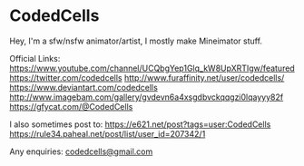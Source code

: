 # CodedCells
Hey, I'm a sfw/nsfw animator/artist, I mostly make Mineimator stuff.

Official Links:
https://www.youtube.com/channel/UCQbgYep1Glq_kW8UpXRTIgw/featured
https://twitter.com/codedcells
http://www.furaffinity.net/user/codedcells/
https://www.deviantart.com/codedcells
http://www.imagebam.com/gallery/gvdevn6a4xsgdbvckqqgzi0lqayyy82f
https://gfycat.com/@CodedCells

I also sometimes post to:
https://e621.net/post?tags=user:CodedCells
https://rule34.paheal.net/post/list/user_id=207342/1

Any enquiries: codedcells@gmail.com
